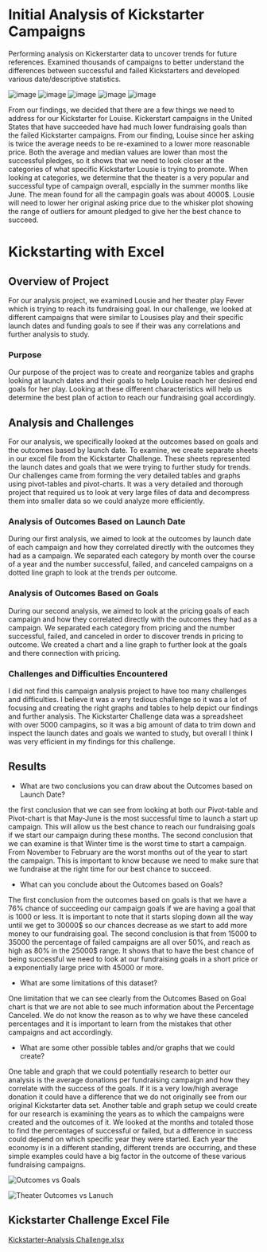 # Initial Analysis of Kickstarter Campaigns
Performing analysis on Kickerstarter data to uncover trends for future references. Examined thousands of campaigns to better understand the differences between successful and failed Kickstarters and developed various date/descriptive statistics.

![image](https://user-images.githubusercontent.com/107444840/174462335-fb2d4ab5-5d3a-4cce-b0da-82ed512523c6.png)
![image](https://user-images.githubusercontent.com/107444840/174462404-472c265a-1bcc-436e-b3db-006baf15484b.png)
![image](https://user-images.githubusercontent.com/107444840/174462425-cc62e3bf-422f-43b4-bf9f-aba9b5f656d9.png)
![image](https://user-images.githubusercontent.com/107444840/174462365-ba8205c4-6d79-48d9-a2a9-5b16db5bf3a3.png)
![image](https://user-images.githubusercontent.com/107444840/174462460-30e669f3-b255-4fbc-a703-073b4c63dc17.png)

From our findings, we decided that there are a few things we need to address for our Kickstarter for Louise. Kickerstart campaigns in the United States that have succeeded have had much lower fundraising goals than the failed Kickstarter campaigns. From our finding, Louise since her asking is twice the average needs to be re-examined to a lower more reasonable price. Both the average and median values are lower than most the successful pledges, so it shows that we need to look closer at the categories of what specific Kickstarter Lousie is trying to promote. When looking at categories, we determine that the theater is a very popular and successful type of campaign overall, espcially in the summer months like June. The mean found for all the campagin goals was about 4000$. Lousie will need to lower her original asking price due to the whisker plot showing the range of outliers for amount pledged to give her the best chance to succeed.


# Kickstarting with Excel
## Overview of Project
For our analysis project, we examined Lousie and her theater play Fever which is trying to reach its fundraising goal. In our challenge, we looked at different campaigns that were similar to Lousises play and their specific launch dates and funding goals to see if their was any correlations and further analysis to study. 
### Purpose
Our purpose of the project was to create and reorganize tables and graphs looking at launch dates and their goals to help Louise reach her desired end goals for her play. Looking at these different characteristics will help us determine the best plan of action to reach our fundraising goal accordingly. 
## Analysis and Challenges
For our analysis, we specifically looked at the outcomes based on goals and the outcomes based by launch date. To examine, we create separate sheets in our excel file from the Kickstarter Challenge. These sheets represented the launch dates and goals that we were trying to further study for trends. Our challenges came from forming the very detailed tables and graphs using pivot-tables and pivot-charts. It was a very detailed and thorough project that required us to look at very large files of data and decompress them into smaller data so we could analyze more efficiently.
### Analysis of Outcomes Based on Launch Date
During our first analysis, we aimed to look at the outcomes by launch date of each campaign and how they correlated directly with the outcomes they had as a campaign. We separated each category by month over the course of a year and the number successful, failed, and canceled campaigns on a dotted line graph to look at the trends per outcome.
### Analysis of Outcomes Based on Goals
During our second analysis, we aimed to look at the pricing goals of each campaign and how they correlated directly with the outcomes they had as a campaign. We separated each category from pricing and the number successful, failed, and canceled in order to discover trends in pricing to outcome. We created a chart and a line graph to further look at the goals and there connection with pricing.
### Challenges and Difficulties Encountered
I did not find this campaign analysis project to have too many challenges and difficulties. I believe it was a very tedious challenge so it was a lot of focusing and creating the right graphs and tables to help depict our findings and further analysis. The Kickstarter Challenge data was a spreadsheet with over 5000 campagins, so it was a big amount of data to trim down and inspect the launch dates and goals we wanted to study, but overall I think I was very efficient in my findings for this challenge.
## Results
- What are two conclusions you can draw about the Outcomes based on Launch Date?

the first conclusion that we can see from looking at both our Pivot-table and Pivot-chart is that May-June is the most successful time to launch a start up campaign. This will allow us the best chance to reach our fundraising goals if we start our campaign during these months. 
The second conclusion that we can examine is that Winter time is the worst time to start a campaign. From November to February are the worst months out of the year to start the campaign. This is important to know because we need to make sure that we fundraise at the right time for our best chance to succeed.
- What can you conclude about the Outcomes based on Goals?

The first conclusion from the outcomes based on goals is that we have a 76% chance of succeeding our campaign goals if we are having a goal that is 1000 or less. It is important to note that it starts sloping down all the way until we get to 30000$ so our chances decrease as we start to add more money to our fundraising goal.
The second conclusion is that from 15000 to 35000 the percentage of failed campaigns are all over 50%, and reach as high as 80% in the 25000$ range. It shows that to have the best chance of being successful we need to look at our fundraising goals in a short price or a exponentially large price with 45000 or more. 
- What are some limitations of this dataset?

One limitation that we can see clearly from the Outcomes Based on Goal chart is that we are not able to see much information about the Percentage Canceled. We do not know the reason as to why we have these canceled percentages and it is important to learn from the mistakes that other campaigns and act accordingly. 
- What are some other possible tables and/or graphs that we could create?

One table and graph that we could potentially research to better our analysis is the average donations per fundraising campaign and how they correlate with the success of the goals. If it is a very low/high average donation it could have a difference that we do not originally see from our original Kickstarter data set.
Another table and graph setup we could create for our research is examining the years as to which the campaigns were created and the outcomes of it. We looked at the months and totaled those to find the percentages of successful or failed, but a difference in success could depend on which specific year they were started. Each year the economy is in a different standing, different trends are occurring, and these simple examples could have a big factor in the outcome of these various fundraising campaigns.


![Outcomes vs Goals](https://user-images.githubusercontent.com/107444840/174689436-aef16d4f-cb30-4fd4-b722-c4ad5e696e5c.png)

![Theater Outcomes vs Lanuch](https://user-images.githubusercontent.com/107444840/174689447-f8659f5b-6eda-463a-8f60-182d40dd908c.png)





## Kickstarter Challenge Excel File
[Kickstarter-Analysis Challenge.xlsx](https://github.com/HuntDask/Kickstarter-Analysis/files/8944647/Kickstarter-Analysis.Challenge.xlsx)




